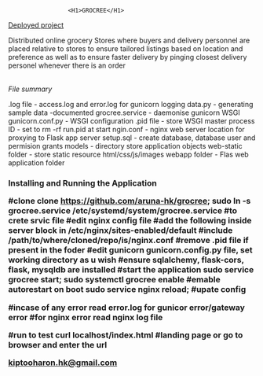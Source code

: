                      <H1>GROCREE</H1>

<a href="http://54.173.110.95/landing.html">Deployed project</a>
<br/>

</p>Distributed online grocery Stores where buyers and delivery personnel are
placed relative to stores to ensure tailored listings based on location and
preference as well as to ensure faster delivery by pinging closest delivery
personel whenever there is an order</p>

<br>
<em>File summary</em>

 .log file - access.log and error.log for gunicorn logging
 data.py - generating sample data -documented
 grocree.service - daemonise gunicorn WSGI
 gunicorn.conf.py - WSGI configuration
 .pid file - store WSGI master process ID - set to rm -rf run.pid at start
 ngin.conf - nginx web server location for proxying to Flask app server
 setup.sql - create database, database user and  permision grants
 models - directory store application objects
 web-static folder - store static resource html/css/js/images 
 webapp folder - Flas web application folder 

<h3>Installing and Running the Application</a>

#clone
clone https://github.com/aruna-hk/grocree;
sudo ln -s grocree.service /etc/systemd/system/grocree.service #to crete srvic file
#edit nginx config file
#add the following inside server block in /etc/nginx/sites-enabled/default
   #include /path/to/where/cloned/repo/is/nginx.conf
#remove .pid file if present in the foder
#edit gunicorn gunicorn.config.py file, set working directory as u wish
#ensure sqlalchemy, flask-cors, flask, mysqldb are installed
#start the application
sudo service grocree start;
sudo systemctl grocree enable #emable autorestart on boot
sudo service nginx reload; #upate config

#incase of any error read error.log for gunicor error/gateway error
#for nginx error read nginx log file

#run to test
curl localhost/index.html #landing page
or go to browser and enter the url


<a href=mailto:kiptooharon.hk@gmail.com>kiptooharon.hk@gmail.com</a>
